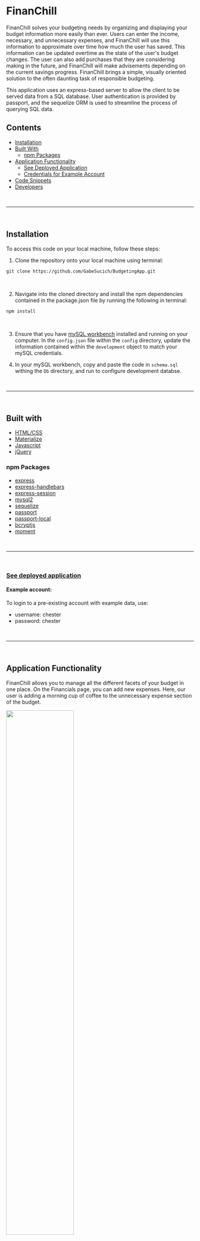 # FinanChill

FinanChill solves your budgeting needs by organizing and displaying your budget information more easily than ever. Users can enter the income, necessary, and unnecessary expenses, and FinanChill will use this information to approximate over time how much the user has saved. This information can be updated overtime as the state of the user's budget changes. The user can also add purchases that they are considering making in the future, and FinanChill will make advisements depending on the current savings progress. FinanChill brings a simple, visually oriented solution to the often daunting task of responsible budgeting.

This application uses an express-based server to allow the client to be served data from a SQL database. User authentication is provided by passport, and the sequelize ORM is used to streamline the process of querying SQL data.

## Contents

* [Installation](#Installation)
* [Built With](#built-with)
    * [npm Packages](#npm-packages)
* [Application Functionality](#application-functionality)
    * [See Deployed Application](https://desolate-sierra-38032.herokuapp.com/)
    * [Credentials for Example Account](#example-account)
* [Code Snippets](#code-snippets)
* [Developers](#developers)

<br>
<hr>
<br>

## Installation

To access this code on your local machine, follow these steps:

1. Clone the repository onto your local machine using terminal:
```
git clone https://github.com/GabeSucich/BudgetingApp.git
```
<br>

2. Navigate into the cloned directory and install the npm dependencies contained in the package.json file by running the following in terminal:
```
npm install
```
<br>

3. Ensure that you have [mySQL workbench](https://www.mysql.com/products/workbench/) installed and running on your computer. In the `config.json` file within the `config` directory, update the information contained within the `development` object to match your mySQL credentials.

4. In your mySQL workbench, copy and paste the code in `schema.sql` withing the `Db` directory, and run to configure development databse.

<br>
<hr>
<br>

## Built with

* [HTML/CSS](https://developer.mozilla.org/en-US/docs/Web/HTML)
* [Materialize](https://materializecss.com/)
* [Javascript](https://developer.mozilla.org/en-US/docs/Web/JavaScript)
* [jQuery](https://jquery.com/)

### npm Packages

* [express](https://www.npmjs.com/package/express)
* [express-handlebars](https://www.npmjs.com/package/express-handlebars)
* [express-session](https://www.npmjs.com/package/express-session)
* [mysql2](https://www.npmjs.com/package/mysql2)
* [sequelize](https://www.npmjs.com/package/sequelize)
* [passport](https://www.npmjs.com/package/passport)
* [passport-local](https://www.npmjs.com/package/passport-local)
* [bcryptjs](https://www.npmjs.com/package/bcryptjs)
* [moment](https://www.npmjs.com/package/moment)


<br>
<hr>
<br>

### [See deployed application](https://desolate-sierra-38032.herokuapp.com/)

#### Example account: 

To login to a pre-existing account with example data, use:

* username: chester
* password: chester

<br>
<hr>
<br>

## Application Functionality


FinanChill allows you to manage all the different facets of your budget in one place. On the Financials page, you can add new expenses. Here, our user is adding a morning cup of coffee to the unnecessary expense section of the budget.

<img src="./markdown/basicAdd.gif" width="60%">

Users can also update changes to their budgets. Our user just got a raise, and wants to incorporate this into FinanChill's budget tracking. Only current budget elements are shown on the Financials page, and so the user will delete the old income element and replace it with a new one. However, FinanChill will still keep track of the dates between which the old income amount was active, and this will be reflected in another part of the app.

<img src="./markdown/basicReplace.gif" width="60%">

Anytime a user is considering making a purchase which, they can add it in the "One Time Expenses" field. These expenses won't be immediately added to the budget -- the user will have to confirm them in a different part of the app. Here, our user is adding a new laptop to a list of future purchases under consideration.

<img src="./markdown/addOTP.gif" width="60%">

The Dashboard displays all of the user's current budgeting data. The user can choose to browse budget information by category, or to view all budgeting information together.

<img src="./markdown/browser.gif" width="60%">

FinanChill keeps track of all of the user's financial data -- past and present -- from the time that they sign up. This data is compiled and presented graphically on the dashboard as a way of directly indicating budget progress. In this example, our user has been diligently saving for about a month. The dips in the graph correspond to one-time purchases that the user made, but the trend in savings is generally upward.

Our user is considering spending on a scuba trip and on a new desk. On these purchase cards, FinanChill displays how many days it would take to save up for these purchases with the user's current budgeting. Our user has saved over $2000 this month, and decides to reward his or herself by splurging on the scuba trip. When the "MAKE PURCHASE" button is clicked on the scuba card, the purchases is automatically reflected in the budget chart!

<img src="./markdown/scuba.gif" width="60%">

Consider in this example the user gets in a boating accident on the scuba trip, and has to pay $2000 upfront in repair fees. After adding this in the "One Time Expenses" section of the Financials page, the user confirms this puchase on the dashboard, and the graph is updated. Since beginning with FinanChill, the budget is now negative, and FinanChill updates the display to reflect this.

<img src="./markdown/accident.gif" width="60%">

Now, the user heeds FinanChill's suggestion and decides to cut back on spending. He or she can choose to remove the New Desk purchase from consideration, and it will disappear from the dashboard. This extra step is FinanChill's way of ensuring that users consider their singular expenses carefully -- purchases can only be confirmed from the page where a user has budget data displayed.

<img src="./markdown/delete.gif" width="60%">

As a final example of FinanChill's functionality, consider if the user had not gotten in the boating accident, but instead decided to quit whatever job he or she is working. The day after quitting, our user's budget will not yet be negative. However, with each jobless day, less money is going out of the budget than coming in. FinanChill will process this, and change the display to recommend against future purchases to protect the user's budget.

<img src="./markdown/negative.png" width="60%">

<br>
<hr>
<br>

## Code Snippets

Developing this application required addressing the problem of storing past expenses and current expenses together. The solution was found in giving the expense models a start date and and end date. Income or expenses are originally initialized without and end date. "Deletion" of an expense does not remove it from the table, but fills in the end date field, signaling to the application that said expense is no longer active. Below is just the income model as an example, but each of the other three expense types are similar:

<img src="./markdown/modelsSnippet.png" width="60%">

***

When collecting data with ajax calls to display on the client side, we encountered the difficulty of making asynchronous API calls in an ordered fashion. The solution was to create a recursive function which called itself within the callback function of the API call. This allowed the api calls to execute in a predetermined sequence, serving the client with the properly-ordered data.:

<img src="./markdown/asyncSnippet.png" width="60%">



<br>
<hr>
<br>

## Developers

### Gabe Sucich

<img src="./markdown/gabe.png" width="10%">

* [Portfolio](https://gabesucich.github.io/UpdatedPortfolio/)
* [Github Account](https://github.com/GabeSucich)
* [LinkedIn](https://www.linkedin.com/in/gabriel-sucich-6a28a71a8/)

***

### Preeti Gupta

<img src="./markdown/preeti.jpg" width="10%">

* [Portfolio](https://preeti1234567.github.io/portfolio/)
* [Github Account](https://github.com/preeti1234567)
* [LinkedIn](https://www.linkedin.com/in/preetigupta-59a5641ab/)

***

### Aidan Sweeny

<img src="./markdown/aidan.jpg" width="10%">

* [Portfolio](https://aidansweeny.github.io/updated-portfolio/)
* [Github Account](https://github.com/AidanSweeny)
* [LinkedIn](https://www.linkedin.com/in/aidan-sweeny-81075030/)

